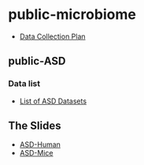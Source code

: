 # public-microbiome
* [Data Collection Plan](https://github.com/xbiome/public-microbiome/blob/master/Plan_HH_20190517.docx)

## public-ASD

### Data list
* [List of ASD Datasets](https://github.com/xbiome/public-microbiome/ASD/ASD_public_data2collect)

## The Slides
* [ASD-Human](https://github.com/xbiome/public-microbiome/ASD/Human)
* [ASD-Mice](https://github.com/xbiome/public-microbiome/ASD/Mice)



